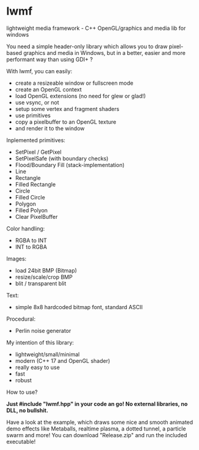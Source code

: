 # lwmf
lightweight media framework - C++ OpenGL/graphics and media lib for windows

You need a simple header-only library which allows you to draw pixel-based graphics and media in Windows, but in a better, easier and more performant way than using GDI+ ?

With lwmf, you can easily:

  - create a resizeable window or fullscreen mode
  - create an OpenGL context
  - load OpenGL extensions (no need for glew or glad!)
  - use vsync, or not
  - setup some vertex and fragment shaders
  - use primitives
  - copy a pixelbuffer to an OpenGL texture
  - and render it to the window

Inplemented primitives:

  - SetPixel / GetPixel
  - SetPixelSafe (with boundary checks)
  - Flood/Boundary Fill (stack-implementation)
  - Line
  - Rectangle
  - Filled Rectangle
  - Circle 
  - Filled Circle
  - Polygon
  - Filled Polyon
  - Clear PixelBuffer
  
Color handling:

  - RGBA to INT
  - INT to RGBA
  
Images:

  - load 24bit BMP (Bitmap)
  - resize/scale/crop BMP
  - blit / transparent blit
  
Text:

  - simple 8x8 hardcoded bitmap font, standard ASCII
  
Procedural:

  - Perlin noise generator

My intention of this library:

  - lightweight/small/minimal
  - modern (C++ 17 and OpenGL shader)
  - really easy to use
  - fast
  - robust
  

How to use?

**Just #include "lwmf.hpp" in your code an go! No external libraries, no DLL, no bullshit.**

Have a look at the example, which draws some nice and smooth animated demo effects like Metaballs, realtime plasma, a dotted tunnel, a particle swarm and more! 
You can download "Release.zip" and run the included executable!
